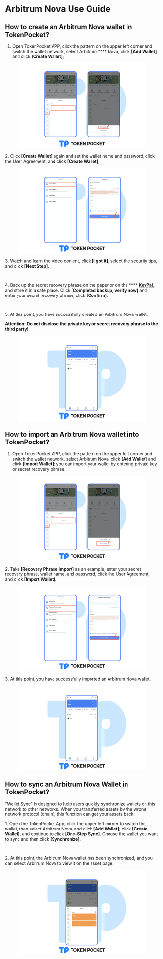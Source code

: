# Arbitrum Nova Use Guide

## **How to create an** Arbitrum Nova **wallet in TokenPocket?** <a href="#how-to-create-an-etc-wallet-in-tokenpocket" id="how-to-create-an-etc-wallet-in-tokenpocket"></a>

1. Open TokenPocket APP, click the pattern on the upper left corner and switch the wallet network, select Arbitrum **** Nova, click **\[Add Wallet]** and click **\[Create Wallet]**;

<figure><img src="../../.gitbook/assets/nova en1.png" alt=""><figcaption></figcaption></figure>

2\. Click **\[Create Wallet]** again and set the wallet name and password, click the User Agreement, and click **\[Create Wallet]**;

<figure><img src="../../.gitbook/assets/nova en2.png" alt=""><figcaption></figcaption></figure>

3\. Watch and learn the video content, click **\[I got it]**, select the security tips, and click **\[Next Step]**.

<figure><img src="https://659607907-files.gitbook.io/~/files/v0/b/gitbook-x-prod.appspot.com/o/spaces%2F-MMJyYRLFVRsMrfcXuRV%2Fuploads%2FmVlqrOPB2L6BC9dVj31M%2Fho%20en3.png?alt=media&#x26;token=d4945c3e-9a98-4071-bf2f-53caf6380619" alt=""><figcaption></figcaption></figure>

4\. Back up the secret recovery phrase on the paper or on the **** [**KeyPal**](https://www.keypal.pro/en/), and store it in a safe place. Click **\[Completed backup, verify now]** and enter your secret recovery phrase, click **\[Confirm]**.

<figure><img src="https://659607907-files.gitbook.io/~/files/v0/b/gitbook-x-prod.appspot.com/o/spaces%2F-MMJyYRLFVRsMrfcXuRV%2Fuploads%2Fi0IR6TAZdRdVIFBEUo2V%2Fho%20en4.png?alt=media&#x26;token=c94d0c86-8e7b-417e-a830-31ba537ad9c5" alt=""><figcaption></figcaption></figure>

5\. At this point, you have successfully created an Arbitrum Nova wallet.

**Attention: Do not disclose the private key or secret recovery phrase to the third party!**

<figure><img src="../../.gitbook/assets/nova en3.png" alt=""><figcaption></figcaption></figure>

## **How to import an** Arbitrum Nova **wallet into TokenPocket?** <a href="#how-to-import-an-etc-wallet-into-tokenpocket" id="how-to-import-an-etc-wallet-into-tokenpocket"></a>

1. Open TokenPocket APP, click the pattern on the upper left corner and switch the wallet network, select Arbitrum Nova, click **\[Add Wallet]** and click **\[Import Wallet]**; you can import your wallet by entering private key or secret recovery phrase.

<figure><img src="../../.gitbook/assets/nova en4.png" alt=""><figcaption></figcaption></figure>

2\. Take **\[Recovery Phrase import]** as an example, enter your secret recovery phrase, wallet name,  and password, click the User Agreement, and click **\[Import Wallet]**.

<figure><img src="../../.gitbook/assets/nova en5.png" alt=""><figcaption></figcaption></figure>

3\. At this point, you have successfully imported an Arbitrum Nova wallet.​​

<figure><img src="../../.gitbook/assets/nova en3.png" alt=""><figcaption></figcaption></figure>

## **How to sync an** Arbitrum Nova **Wallet in TokenPocket?** <a href="#how-to-sync-an-etc-wallet-in-tokenpocket" id="how-to-sync-an-etc-wallet-in-tokenpocket"></a>

"Wallet Sync" is designed to help users quickly synchronize wallets on this network to other networks. When you transferred assets by the wrong network protocol (chain), this function can get your assets back.

1\. Open the TokenPocket App, click the upper left corner to switch the wallet, then select Arbitrum Nova, and click **\[Add Wallet]**; click **\[Create Wallet]**, and continue to click **\[One-Step Sync]**. Choose the wallet you want to sync and then click **\[Synchronize]**.

<figure><img src="https://659607907-files.gitbook.io/~/files/v0/b/gitbook-x-prod.appspot.com/o/spaces%2F-MMJyYRLFVRsMrfcXuRV%2Fuploads%2F4QahbITyq7PPTfjjdCtI%2Fho%20en9.png?alt=media&#x26;token=e28ea31a-04f2-4a92-a56b-5aeb81c38183" alt=""><figcaption></figcaption></figure>

2\. At this point, the Arbitrum Nova wallet has been synchronized, and you can select Arbitrum Nova to view it on the asset page.

<figure><img src="../../.gitbook/assets/nova en7.png" alt=""><figcaption></figcaption></figure>
